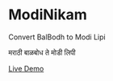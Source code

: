 # ModiNikam
Convert BalBodh to Modi Lipi

मराठी बाळबोध ते मोडी लिपी 

[Live Demo](https://nikhemant.github.io/ModiNikam/BB_to_Modi_v3_Release.html)

